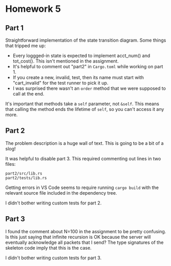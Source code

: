 # Homework 5

## Part 1

Straightforward implementation of the state transition diagram. Some things that tripped me up:

- Every loggged-in state is expected to implement acct_num() and tot_cost(). This isn't mentioned in the assignment.
- It's helpful to comment out "part2" in `Cargo.toml` while working on part 1.
- If you create a new, invalid, test, then its name must start with "cart_invalid" for the test runner to pick it up.
- I was surprised there wasn't an `order` method that we were supposed to call at the end.

It's important that methods take a `self` parameter, not `&self`. This means that calling the method ends the lifetime of `self`, so you can't access it any more.

## Part 2

The problem description is a huge wall of text. This is going to be a bit of a slog!

It was helpful to disable part 3. This required commenting out lines in two files:

    part2/src/lib.rs
    part2/tests/lib.rs

Getting errors in VS Code seems to require running `cargo build` with the relevant source file included in the dependency tree.

I didn't bother writing custom tests for part 2.

## Part 3

I found the comment about N=100 in the assignment to be pretty confusing. Is this just saying that infinite recursion is OK because the server will eventually acknowledge all packets that I send? The type signatures of the skeleton code imply that this is the case.

I didn't bother writing custom tests for part 3.

